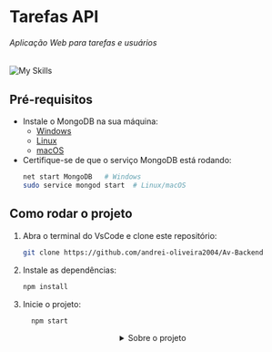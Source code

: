    # Tarefas API
  ###### Aplicação Web para tarefas e usuários
  ![My Skills](https://skillicons.dev/icons?i=nodejs,express,mongodb)

</div>


## Pré-requisitos
- Instale o MongoDB na sua máquina:
  - [Windows](https://www.mongodb.com/try/download/community)
  - [Linux](https://www.mongodb.com/docs/manual/administration/install-on-linux/)
  - [macOS](https://www.mongodb.com/docs/manual/tutorial/install-mongodb-on-os-x/)
- Certifique-se de que o serviço MongoDB está rodando:
  ```bash
  net start MongoDB   # Windows
  sudo service mongod start  # Linux/macOS


## Como rodar o projeto
1. Abra o terminal do VsCode e clone este repositório:
   ```bash
   git clone https://github.com/andrei-oliveira2004/Av-Backend
2. Instale as dependências:
      ```bash
     npm install

3. Inicie o projeto:
   ```bash
     npm start


<details>
  <summary align="center">Sobre o projeto</summary>
  
  * Uma WEB API REST, feita com Node.js e Express.js com JS
  * Um banco de dados Mongodb
  * Cadastre e administre Usuários e Tarefas
    
</details>
